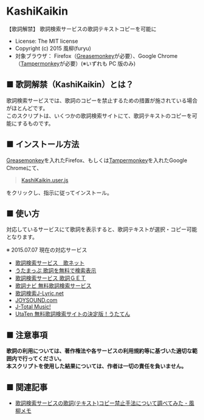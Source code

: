 KashiKaikin
===========
【歌詞解禁】 歌詞検索サービスの歌詞テキストコピーを可能に  
- License: The MIT license  
- Copyright (c) 2015 風柳(furyu)  
- 対象ブラウザ： Firefox（[Greasemonkey](https://addons.mozilla.org/ja/firefox/addon/greasemonkey/)が必要）、Google Chrome（[Tampermonkey](https://chrome.google.com/webstore/detail/tampermonkey/dhdgffkkebhmkfjojejmpbldmpobfkfo?hl=ja)が必要）(※いずれも PC 版のみ)  


■ 歌詞解禁（KashiKaikin）とは？
---
歌詞検索サービスでは、歌詞のコピーを禁止するための措置が施されている場合がほとんどです。  
このスクリプトは、いくつかの歌詞検索サイトにて、歌詞テキストのコピーを可能にするものです。  


■ インストール方法
---
[Greasemonkey](https://addons.mozilla.org/ja/firefox/addon/greasemonkey/)を入れたFirefox、もしくは[Tampermonkey](https://chrome.google.com/webstore/detail/tampermonkey/dhdgffkkebhmkfjojejmpbldmpobfkfo?hl=ja)を入れたGoogle Chromeにて、  

> [KashiKaikin.user.js](https://github.com/furyutei/KashiKaikin/raw/master/KashiKaikin.user.js)  

をクリックし、指示に従ってインストール。  


■ 使い方
---
対応しているサービスにて歌詞を表示すると、歌詞テキストが選択・コピー可能となります。  

※ 2015.07.07 現在の対応サービス  
- [歌詞検索サービス　歌ネット](http://www.uta-net.com/)  
- [うたまっぷ 歌詞を無料で検索表示](http://www.utamap.com/)  
- [歌詞検索サービス 歌詞ＧＥＴ](http://www.kget.jp/)  
- [歌詞ナビ 無料歌詞検索サービス](http://kashinavi.com/)  
- [歌詞検索J-Lyric.net](http://j-lyric.net/)  
- [JOYSOUND.com](https://www.joysound.com/web/)  
- [J-Total Music!](http://music.j-total.net/)  
- [UtaTen 無料歌詞検索サイトの決定版！うたてん](http://utaten.com/)  


■ 注意事項
---
**歌詞の利用については、著作権法や各サービスの利用規約等に基づいた適切な範囲内で行ってください。**  
**本スクリプトを使用した結果については、作者は一切の責任を負いません。**  


■ 関連記事
---
- [歌詞検索サービスの歌詞(テキスト)コピー禁止手法について調べてみた - 風柳メモ](http://d.hatena.ne.jp/furyu-tei/20150706/1436182102)  
